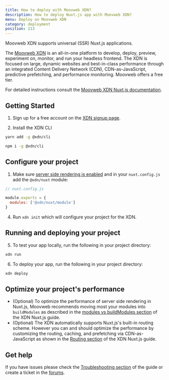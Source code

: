 ```yaml
---
title: How to deploy with Moovweb XDN?
description: How to deploy Nuxt.js app with Moovweb XDN?
menu: Deploy on Moovweb XDN
category: deployment
position: 213
---
```


Moovweb XDN supports universal (SSR) Nuxt.js applications.

The [Moovweb XDN](https://www.moovweb.com/) is an all-in-one platform to develop, deploy, preview, experiment on, monitor, and run your headless frontend. The XDN is focused on large, dynamic websites and best-in-class performance through an integrated Content Delivery Network (CDN), CDN-as-JavaScript, predictive prefetching, and performance monitoring. Moovweb offers a free tier.

For detailed instructions consult the [Moovweb XDN Nuxt.js documentation](https://developer.moovweb.com/guides/nuxt).

## Getting Started

1. Sign up for a free account on the [XDN signup page](https://moovweb.app/signup).

2. Install the XDN CLI

<code-group>
  <code-block label="Yarn" active>

```bash
yarn add -g @xdn/cli
```

  </code-block>
  <code-block label="NPM">

```bash
npm i -g @xdn/cli
```

  </code-block>

</code-group>

## Configure your project

1. Make sure [server side rendering is enabled](/docs/2.x/configuration-glossary/configuration-ssr) and in your `nuxt.config.js` add the `@xdn/nuxt` module:

```js
// nuxt.config.js

module.exports = {
  modules: ['@xdn/nuxt/module']
}
```

4. Run `xdn init` which will configure your project for the XDN.

## Running and deploying your project

5. To test your app locally, run the following in your project directory:

```js
xdn run
```

6. To deploy your app, run the following in your project directory:

```js
xdn deploy
```

## Optimize your project's performance

- (Optional) To optimize the performance of server side rendering in Nuxt.js, Moovweb recommends moving most your modules into `buildModules` as described in the [modules vs buildModules section](https://developer.moovweb.com/guides/nuxt#section_modules_vs_buildmodules) of the XDN Nuxt.js guide.
- (Optional) The XDN automatically supports Nuxt.js's built-in routing scheme. However you can and should optimize the performance by customizing the routing, caching, and prefetching via CDN-as-JavaScript as shown in the [Routing section](https://developer.moovweb.com/guides/nuxt#section_routing) of the XDN Nuxt.js guide.

## Get help

If you have issues please check the [Troubleshooting section](https://developer.moovweb.com/guides/nuxt#section_troubleshooting) of the guide or create a ticket in the [forums](https://forum.moovweb.com/).
